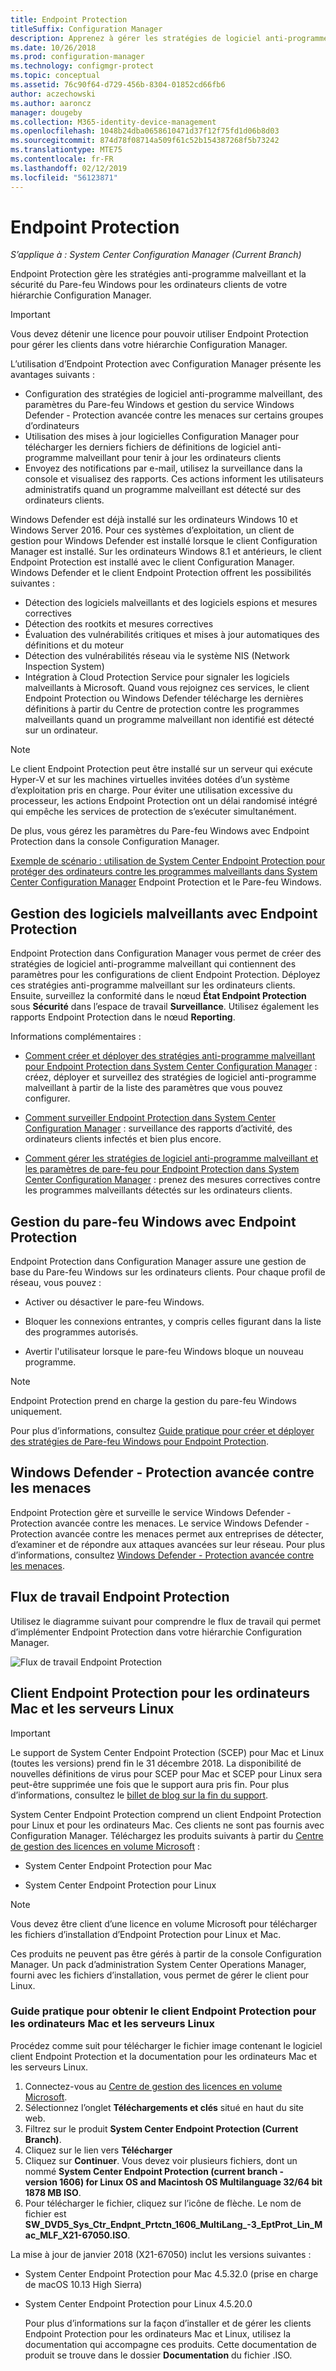 ```yaml
---
title: Endpoint Protection
titleSuffix: Configuration Manager
description: Apprenez à gérer les stratégies de logiciel anti-programme malveillant et la sécurité du Pare-feu Windows pour les clients.
ms.date: 10/26/2018
ms.prod: configuration-manager
ms.technology: configmgr-protect
ms.topic: conceptual
ms.assetid: 76c90f64-d729-456b-8304-01852cd66fb6
author: aczechowski
ms.author: aaroncz
manager: dougeby
ms.collection: M365-identity-device-management
ms.openlocfilehash: 1048b24dba0658610471d37f12f75fd1d06b8d03
ms.sourcegitcommit: 874d78f08714a509f61c52b154387268f5b73242
ms.translationtype: MTE75
ms.contentlocale: fr-FR
ms.lasthandoff: 02/12/2019
ms.locfileid: "56123871"
---
```

# <a name="endpoint-protection"></a>Endpoint Protection

*S’applique à : System Center Configuration Manager (Current Branch)*

Endpoint Protection gère les stratégies anti-programme malveillant et la sécurité du Pare-feu Windows pour les ordinateurs clients de votre hiérarchie Configuration Manager.  

> [!IMPORTANT]  
>  Vous devez détenir une licence pour pouvoir utiliser Endpoint Protection pour gérer les clients dans votre hiérarchie Configuration Manager.  

 L’utilisation d’Endpoint Protection avec Configuration Manager présente les avantages suivants :  

-   Configuration des stratégies de logiciel anti-programme malveillant, des paramètres du Pare-feu Windows et gestion du service Windows Defender - Protection avancée contre les menaces sur certains groupes d’ordinateurs  
-   Utilisation des mises à jour logicielles Configuration Manager pour télécharger les derniers fichiers de définitions de logiciel anti-programme malveillant pour tenir à jour les ordinateurs clients  
-   Envoyez des notifications par e-mail, utilisez la surveillance dans la console et visualisez des rapports. Ces actions informent les utilisateurs administratifs quand un programme malveillant est détecté sur des ordinateurs clients.  

Windows Defender est déjà installé sur les ordinateurs Windows 10 et Windows Server 2016. Pour ces systèmes d’exploitation, un client de gestion pour Windows Defender est installé lorsque le client Configuration Manager est installé. Sur les ordinateurs Windows 8.1 et antérieurs, le client Endpoint Protection est installé avec le client Configuration Manager. Windows Defender et le client Endpoint Protection offrent les possibilités suivantes :  

-   Détection des logiciels malveillants et des logiciels espions et mesures correctives  
-   Détection des rootkits et mesures correctives  
-   Évaluation des vulnérabilités critiques et mises à jour automatiques des définitions et du moteur  
-   Détection des vulnérabilités réseau via le système NIS (Network Inspection System)  
-   Intégration à Cloud Protection Service pour signaler les logiciels malveillants à Microsoft. Quand vous rejoignez ces services, le client Endpoint Protection ou Windows Defender télécharge les dernières définitions à partir du Centre de protection contre les programmes malveillants quand un programme malveillant non identifié est détecté sur un ordinateur.  

> [!NOTE]  
>  Le client Endpoint Protection peut être installé sur un serveur qui exécute Hyper-V et sur les machines virtuelles invitées dotées d’un système d’exploitation pris en charge. Pour éviter une utilisation excessive du processeur, les actions Endpoint Protection ont un délai randomisé intégré qui empêche les services de protection de s’exécuter simultanément.  

 De plus, vous gérez les paramètres du Pare-feu Windows avec Endpoint Protection dans la console Configuration Manager.  

 [Exemple de scénario : utilisation de System Center Endpoint Protection pour protéger des ordinateurs contre les programmes malveillants dans System Center Configuration Manager](scenarios-endpoint-protection.md) Endpoint Protection et le Pare-feu Windows.  


## <a name="managing-malware-with-endpoint-protection"></a>Gestion des logiciels malveillants avec Endpoint Protection  
 Endpoint Protection dans Configuration Manager vous permet de créer des stratégies de logiciel anti-programme malveillant qui contiennent des paramètres pour les configurations de client Endpoint Protection. Déployez ces stratégies anti-programme malveillant sur les ordinateurs clients. Ensuite, surveillez la conformité dans le nœud **État Endpoint Protection** sous **Sécurité** dans l’espace de travail **Surveillance**. Utilisez également les rapports Endpoint Protection dans le nœud **Reporting**.  

 Informations complémentaires :  

-   [Comment créer et déployer des stratégies anti-programme malveillant pour Endpoint Protection dans System Center Configuration Manager](endpoint-antimalware-policies.md) : créez, déployer et surveillez des stratégies de logiciel anti-programme malveillant à partir de la liste des paramètres que vous pouvez configurer.  

-   [Comment surveiller Endpoint Protection dans System Center Configuration Manager](monitor-endpoint-protection.md) : surveillance des rapports d’activité, des ordinateurs clients infectés et bien plus encore.  

-   [Comment gérer les stratégies de logiciel anti-programme malveillant et les paramètres de pare-feu pour Endpoint Protection dans System Center Configuration Manager](endpoint-antimalware-firewall.md) : prenez des mesures correctives contre les programmes malveillants détectés sur les ordinateurs clients.  


## <a name="managing-windows-firewall-with-endpoint-protection"></a>Gestion du pare-feu Windows avec Endpoint Protection  
 Endpoint Protection dans Configuration Manager assure une gestion de base du Pare-feu Windows sur les ordinateurs clients. Pour chaque profil de réseau, vous pouvez :  

-   Activer ou désactiver le pare-feu Windows.  

-   Bloquer les connexions entrantes, y compris celles figurant dans la liste des programmes autorisés.  

-   Avertir l'utilisateur lorsque le pare-feu Windows bloque un nouveau programme.  

> [!NOTE]  
>  Endpoint Protection prend en charge la gestion du pare-feu Windows uniquement.  


 Pour plus d’informations, consultez [Guide pratique pour créer et déployer des stratégies de Pare-feu Windows pour Endpoint Protection](create-windows-firewall-policies.md).  


## <a name="windows-defender-advanced-threat-protection"></a>Windows Defender - Protection avancée contre les menaces

Endpoint Protection gère et surveille le service Windows Defender - Protection avancée contre les menaces. Le service Windows Defender - Protection avancée contre les menaces permet aux entreprises de détecter, d’examiner et de répondre aux attaques avancées sur leur réseau. Pour plus d’informations, consultez [Windows Defender - Protection avancée contre les menaces](windows-defender-advanced-threat-protection.md).

## <a name="endpoint-protection-workflow"></a>Flux de travail Endpoint Protection  
 Utilisez le diagramme suivant pour comprendre le flux de travail qui permet d’implémenter Endpoint Protection dans votre hiérarchie Configuration Manager.  

 ![Flux de travail Endpoint Protection](../media/Endpoint-Protection-Workflow.gif)  



## <a name="endpoint-protection-client-for-mac-computers-and-linux-servers"></a>Client Endpoint Protection pour les ordinateurs Mac et les serveurs Linux  

> [!Important]  
> Le support de System Center Endpoint Protection (SCEP) pour Mac et Linux (toutes les versions) prend fin le 31 décembre 2018. La disponibilité de nouvelles définitions de virus pour SCEP pour Mac et SCEP pour Linux sera peut-être supprimée une fois que le support aura pris fin. Pour plus d’informations, consultez le [billet de blog sur la fin du support](https://go.microsoft.com/fwlink/?linkid=870182).  

 System Center Endpoint Protection comprend un client Endpoint Protection pour Linux et pour les ordinateurs Mac. Ces clients ne sont pas fournis avec Configuration Manager. Téléchargez les produits suivants à partir du [Centre de gestion des licences en volume Microsoft](https://www.microsoft.com/licensing/servicecenter/default.aspx) :  

-   System Center Endpoint Protection pour Mac  

-   System Center Endpoint Protection pour Linux  


> [!Note]  
>  Vous devez être client d’une licence en volume Microsoft pour télécharger les fichiers d’installation d’Endpoint Protection pour Linux et Mac.  

 Ces produits ne peuvent pas être gérés à partir de la console Configuration Manager. Un pack d’administration System Center Operations Manager, fourni avec les fichiers d’installation, vous permet de gérer le client pour Linux.  

### <a name="how-to-get-the-endpoint-protection-client-for-mac-computers-and-linux-servers"></a>Guide pratique pour obtenir le client Endpoint Protection pour les ordinateurs Mac et les serveurs Linux

Procédez comme suit pour télécharger le fichier image contenant le logiciel client Endpoint Protection et la documentation pour les ordinateurs Mac et les serveurs Linux.
1. Connectez-vous au [Centre de gestion des licences en volume Microsoft](https://www.microsoft.com/licensing/servicecenter/default.aspx).
2. Sélectionnez l’onglet **Téléchargements et clés** situé en haut du site web.
3. Filtrez sur le produit **System Center Endpoint Protection (Current Branch)**.
4. Cliquez sur le lien vers **Télécharger**
5. Cliquez sur **Continuer**. Vous devez voir plusieurs fichiers, dont un nommé **System Center Endpoint Protection (current branch - version 1606) for Linux OS and Macintosh OS Multilanguage   32/64 bit   1878 MB ISO**.
6. Pour télécharger le fichier, cliquez sur l’icône de flèche. Le nom de fichier est **SW_DVD5_Sys_Ctr_Endpnt_Prtctn_1606_MultiLang_-3_EptProt_Lin_Mac_MLF_X21-67050.ISO**.

La mise à jour de janvier 2018 (X21-67050) inclut les versions suivantes :

- System Center Endpoint Protection pour Mac 4.5.32.0 (prise en charge de macOS 10.13 High Sierra)
- System Center Endpoint Protection pour Linux 4.5.20.0 

  Pour plus d’informations sur la façon d’installer et de gérer les clients Endpoint Protection pour les ordinateurs Mac et Linux, utilisez la documentation qui accompagne ces produits. Cette documentation de produit se trouve dans le dossier **Documentation** du fichier .ISO.

